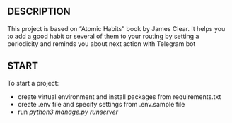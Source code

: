 ## DESCRIPTION
This project is based on “Atomic Habits” book by James Clear.
It helps you to add a good habit or several of them to your routing by setting a periodicity
and reminds you about next action with Telegram bot

## START
To start a project:
- create virtual environment and install packages from requirements.txt
- create .env file and specify settings from .env.sample file
- run *python3 manage.py runserver*